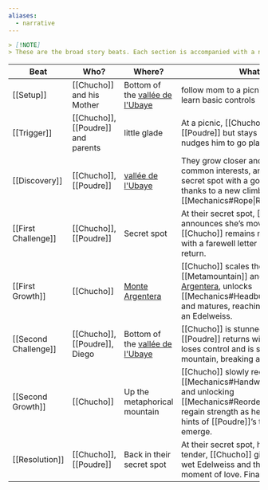 ```yaml
---
aliases:
  - narrative
---
```

```markdown 
> [!NOTE] 
> These are the broad story beats. Each section is accompanied with a new "mechanic" mirroring [[Chucho]]'s emotional state.
```

| Beat                 | Who?                               | Where?                                                                                                                                                                     | What?                                                                                                                                                                                                    |
| -------------------- | ---------------------------------- | -------------------------------------------------------------------------------------------------------------------------------------------------------------------------- | -------------------------------------------------------------------------------------------------------------------------------------------------------------------------------------------------------- |
| [[Setup]]            | [[Chucho]] and his Mother          | Bottom of the [vallée de l'Ubaye](https://www3.mercantour-parcnational.fr/fr/des-decouvertes/destination-parc-national-du-mercantour/les-vallees-du-parc/vallee-de-lubaye) | follow mom to a picnic meeting and learn basic controls                                                                                                                                                  |
| [[Trigger]]          | [[Chucho]], [[Poudre]] and parents | little glade                                                                                                                                                               | At a picnic, [[Chucho]] meets [[Poudre]] but stays mute; his mum nudges him to go play with her.                                                                                                         |
| [[Discovery]]        | [[Chucho]], [[Poudre]]             | [vallée de l'Ubaye](https://www3.mercantour-parcnational.fr/fr/des-decouvertes/destination-parc-national-du-mercantour/les-vallees-du-parc/vallee-de-lubaye)               | They grow closer and closer, find common interests, and discover a secret spot with a gorgeous view thanks to a new climbing [[Mechanics#Rope\|Rope]]                                                    |
| [[First Challenge]]  | [[Chucho]], [[Poudre]]             | Secret spot                                                                                                                                                                | At their secret spot, [[Poudre]] announces she’s moving away; [[Chucho]] remains mute, left only with a farewell letter promising her return.                                                            |
| [[First Growth]]     | [[Chucho]]                         | [Monte Argentera](https://en.wikipedia.org/wiki/Monte_Argentera)                                                                                                           | [[Chucho]] scales the [[Metamountain]] and [Monte Argentera](https://en.wikipedia.org/wiki/Monte_Argentera), unlocks [[Mechanics#Headbutt\|Headbutt]], and matures, reaching the peak with an Edelweiss. |
| [[Second Challenge]] | [[Chucho]], [[Poudre]], Diego      | Bottom of the [vallée de l'Ubaye](https://www3.mercantour-parcnational.fr/fr/des-decouvertes/destination-parc-national-du-mercantour/les-vallees-du-parc/vallee-de-lubaye) | [[Chucho]] is stunned when [[Poudre]] returns with Diego. He loses control and is swept down the mountain, breaking a horn.                                                                              |
| [[Second Growth]]    | [[Chucho]]                         | Up the metaphorical mountain                                                                                                                                               | [[Chucho]] slowly recovers—using [[Mechanics#Handwave\|Handwave]] and unlocking [[Mechanics#Reorder\|Reorder]] —to regain strength as he ascends, while hints of [[Poudre]]’s true feelings emerge.      |
| [[Resolution]]       | [[Chucho]], [[Poudre]]             | Back in their secret spot                                                                                                                                                  | At their secret spot, heartbroken yet tender, [[Chucho]] gives [[Poudre]] a wet Edelweiss and they share a silent moment of love. Finally together.                                                      |
